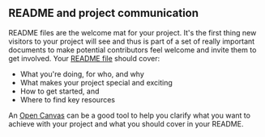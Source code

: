 ## README and project communication

README files are the welcome mat for your project. 
It's the first thing new visitors to your project will see and thus is part of a set of really important documents to make potential contributors feel welcome and invite them to get involved.
Your [README file](https://mozilla.github.io/open-leadership-training-series/articles/opening-your-project/write-a-great-project-readme/) should cover:
* What you're doing, for who, and why 
* What makes your project special and exciting
* How to get started, and
* Where to find key resources

An [Open Canvas](https://mozilla.github.io/open-leadership-training-series/articles/opening-your-project/develop-an-open-project-strategy-with-open-canvas/) can be a good tool to help you clarify what you want to achieve with your project and what you should cover in your README.
